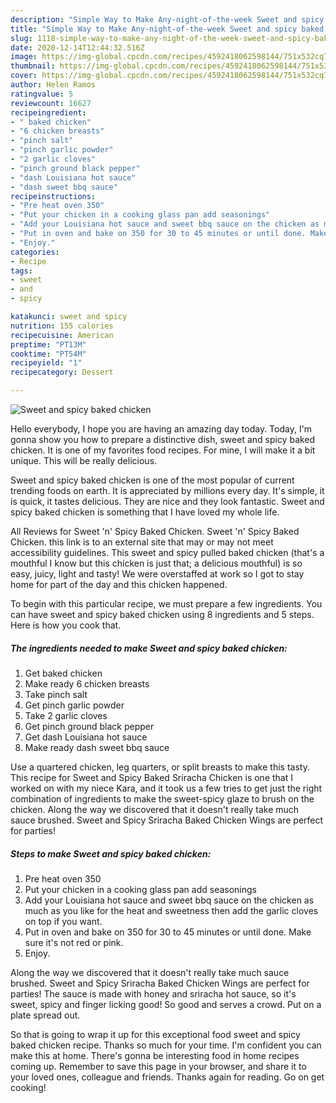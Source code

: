 ```yaml
---
description: "Simple Way to Make Any-night-of-the-week Sweet and spicy baked chicken"
title: "Simple Way to Make Any-night-of-the-week Sweet and spicy baked chicken"
slug: 1118-simple-way-to-make-any-night-of-the-week-sweet-and-spicy-baked-chicken
date: 2020-12-14T12:44:32.516Z
image: https://img-global.cpcdn.com/recipes/4592418062598144/751x532cq70/sweet-and-spicy-baked-chicken-recipe-main-photo.jpg
thumbnail: https://img-global.cpcdn.com/recipes/4592418062598144/751x532cq70/sweet-and-spicy-baked-chicken-recipe-main-photo.jpg
cover: https://img-global.cpcdn.com/recipes/4592418062598144/751x532cq70/sweet-and-spicy-baked-chicken-recipe-main-photo.jpg
author: Helen Ramos
ratingvalue: 5
reviewcount: 16627
recipeingredient:
- " baked chicken"
- "6 chicken breasts"
- "pinch salt"
- "pinch garlic powder"
- "2 garlic cloves"
- "pinch ground black pepper"
- "dash Louisiana hot sauce"
- "dash sweet bbq sauce"
recipeinstructions:
- "Pre heat oven 350"
- "Put your chicken in a cooking glass pan add seasonings"
- "Add your Louisiana hot sauce and sweet bbq sauce on the chicken as much as you like for the heat and sweetness then add the garlic cloves on top if you want."
- "Put in oven and bake on 350 for 30 to 45 minutes or until done. Make sure it&#39;s not red or pink."
- "Enjoy."
categories:
- Recipe
tags:
- sweet
- and
- spicy

katakunci: sweet and spicy 
nutrition: 155 calories
recipecuisine: American
preptime: "PT13M"
cooktime: "PT54M"
recipeyield: "1"
recipecategory: Dessert

---
```



![Sweet and spicy baked chicken](https://img-global.cpcdn.com/recipes/4592418062598144/751x532cq70/sweet-and-spicy-baked-chicken-recipe-main-photo.jpg)

Hello everybody, I hope you are having an amazing day today. Today, I'm gonna show you how to prepare a distinctive dish, sweet and spicy baked chicken. It is one of my favorites food recipes. For mine, I will make it a bit unique. This will be really delicious.

Sweet and spicy baked chicken is one of the most popular of current trending foods on earth. It is appreciated by millions every day. It's simple, it is quick, it tastes delicious. They are nice and they look fantastic. Sweet and spicy baked chicken is something that I have loved my whole life.

All Reviews for Sweet &#39;n&#39; Spicy Baked Chicken. Sweet &#39;n&#39; Spicy Baked Chicken. this link is to an external site that may or may not meet accessibility guidelines. This sweet and spicy pulled baked chicken (that&#39;s a mouthful I know but this chicken is just that; a delicious mouthful) is so easy, juicy, light and tasty! We were overstaffed at work so I got to stay home for part of the day and this chicken happened.


To begin with this particular recipe, we must prepare a few ingredients. You can have sweet and spicy baked chicken using 8 ingredients and 5 steps. Here is how you cook that.

<!--inarticleads1-->

##### The ingredients needed to make Sweet and spicy baked chicken:

1. Get  baked chicken
1. Make ready 6 chicken breasts
1. Take pinch salt
1. Get pinch garlic powder
1. Take 2 garlic cloves
1. Get pinch ground black pepper
1. Get dash Louisiana hot sauce
1. Make ready dash sweet bbq sauce


Use a quartered chicken, leg quarters, or split breasts to make this tasty. This recipe for Sweet and Spicy Baked Sriracha Chicken is one that I worked on with my niece Kara, and it took us a few tries to get just the right combination of ingredients to make the sweet-spicy glaze to brush on the chicken. Along the way we discovered that it doesn&#39;t really take much sauce brushed. Sweet and Spicy Sriracha Baked Chicken Wings are perfect for parties! 

<!--inarticleads2-->

##### Steps to make Sweet and spicy baked chicken:

1. Pre heat oven 350
1. Put your chicken in a cooking glass pan add seasonings
1. Add your Louisiana hot sauce and sweet bbq sauce on the chicken as much as you like for the heat and sweetness then add the garlic cloves on top if you want.
1. Put in oven and bake on 350 for 30 to 45 minutes or until done. Make sure it&#39;s not red or pink.
1. Enjoy.


Along the way we discovered that it doesn&#39;t really take much sauce brushed. Sweet and Spicy Sriracha Baked Chicken Wings are perfect for parties! The sauce is made with honey and sriracha hot sauce, so it&#39;s sweet, spicy and finger licking good! So good and serves a crowd. Put on a plate spread out. 

So that is going to wrap it up for this exceptional food sweet and spicy baked chicken recipe. Thanks so much for your time. I'm confident you can make this at home. There's gonna be interesting food in home recipes coming up. Remember to save this page in your browser, and share it to your loved ones, colleague and friends. Thanks again for reading. Go on get cooking!
